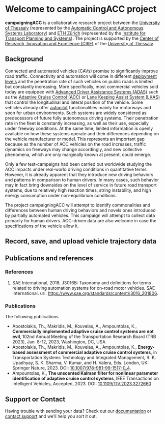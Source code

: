 # Welcome to campainingACC project

**campaigningACC** is a collaborative research project between the [University of Thessaly](https://www.uth.gr/en) (represented by the [Automatic Control and Autonomous Systems Laboratory](http://control.mie.uth.gr/)) and [ETH Zürich](https://www.ethz.ch) (represented by the [Institute for Transport Planning and Systems](https://www.ivt.ethz.ch)). The project is supported by the [Center of Research, Innovation and Excellence (CRIE)](https://www.uth.gr/en/research/units/center-research-innovation-and-excellence-crie) of the [University of Thessaly](https://www.uth.gr/en).

## Background
Connected and automated vehicles (CAVs) promise to significantly improve road traffic. Connectivity and automation will come in different [deployment levels](https://www.aptiv.com/en/insights/article/what-are-the-levels-of-automated-driving) and the penetration rate of such vehicles on public roads is limited but constantly increasing. More specifically, most commercial vehicles sold today are equipped with [Advanced Driver Assistance Systems (ADAS)](https://en.wikipedia.org/wiki/Advanced_driver-assistance_systems) such as the [Adaptive Cruise Control (ACC)](https://en.wikipedia.org/wiki/Adaptive_cruise_control) or [Lane Keeping Assist System (LKAS)](https://www.hondainfocenter.com/2021/CR-V/Feature-Guide/Interior-Features/Lane-Keeping-Assist-System-LKAS/) that control the longitudinal and lateral position of the vehicle. Some vehicles already offer [autopilot](https://www.tesla.com/autopilot) functionalities mainly for motorways and soon for urban environments. Such systems are widely considered as predecessors of future fully autonomous driving systems. Their penetration rate in the fleet is constantly increasing, as well as their use, especially under freeway conditions. At the same time, limited information is openly available on how these systems operate and their differences depending on the vehicle manufacturer or model. This represents an important gap because as the number of ACC vehicles on the road increases, traffic dynamics on freeways may change accordingly, and new collective phenomena, which are only marginally known at present, could emerge.

Only a few test-campaigns had been carried out worldwide studying the ACC impacts under real-world driving conditions in quantitative terms. However, it is already apparent that they introduce new driving behaviors and patterns in comparison to human drivers. In many cases, such behavior may in fact bring downsides on the level of service in future road transport systems, due to relatively high reaction times, string instability, and high energy consumption under non-equilibrium conditions. 

The project campaigningACC will attempt to identify commonalities and differences between human driving behaviors and novels ones introduced by partially automated vehicles. This campaign will attempt to collect data primarily for human drivers. ACC-driven data are also welcome in case the specifications of the vehicle allow it.

## Record, save, and upload vehicle trajectory data

## Publications and references

### References
1. SAE International, 2018. J3016B: Taxonomy and definitions for terms related to driving automation systems for on-road motor vehicles. SAE International. url: https://www.sae.org/standards/content/j3016_201806.

### Publications
The following publications
* Apostolakis, Th., Makridis, M., Kouvelas, A., Ampountolas, K., **Commercially implemented adaptive cruise control systems are not evil**, 102nd Annual Meeting of the Transportation Research Board (TRB 2023), Jan. 8-12, 2023, Washington, DC, USA.
* Apostolakis, Th., Makridis, M., Kouvelas, A., Ampountolas, K., **Energy-based assessment of commercial adaptive cruise control systems**, in Transportation Systems Technology and Integrated Management, R. K. Upadhyay, S. K. Sharma, V. Kumar, and H. Valera, Eds. London, UK: Springer Nature, 2023. DOI: [10.1007/978-981-99-1517-0_4](https://www.doi.org/10.1007/978-981-99-1517-0_4).
* Ampountolas, K., **The unscented Kalman filter for nonlinear parameter identification of adaptive cruise control systems**, IEEE Transactions on Intelligent Vehicles, Accepted, 2023. DOI: [10.1109/TIV.2023.3272660](https://www.doi.org/10.1109/TIV.2023.3272660)

## Support or Contact

Having trouble with sending your data? Check out our [documentation](https://docs.github.com/categories/github-pages-basics/) or [contact support](https://support.github.com/contact) and we’ll help you sort it out.
